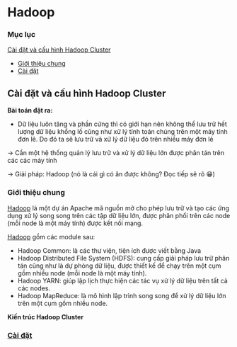 # Hadoop

### Mục lục 
[Cài đặt và cấu hình Hadoop Cluster](#install_hadoop_cluster)
* [Giới thiệu chung](#overview)
* [Cài đặt](#install)

<a name="install_hadoop_cluster"></a>
## Cài đặt và cấu hình Hadoop Cluster
**Bài toán đặt ra:**
* Dữ liệu luôn tăng và phần cứng thì có giới hạn nên không thể lưu trữ hết lượng dữ liệu khổng lồ cũng như xử lý tính toán chúng trên một máy tính đơn lẻ. Do đó ta sẽ lưu trữ và xử lý dữ liệu đó trên nhiều máy đơn lẻ  

$\rightarrow$ Cần một hệ thống quản lý lưu trữ và xử lý dữ liệu lớn được phân tán trên các các máy tính

$\rightarrow$ Giải pháp: Hadoop (nó là cái gì có ăn được không? Đọc tiếp sẽ rõ 😁)
<a name="overview"></a>
### Giới thiệu chung 
[Hadoop](https://hadoop.apache.org/) là một dự án Apache mã nguồn mở cho phép lưu trữ và tạo các ứng dụng xử lý song song trên các tập dữ liệu lớn, được phân phối trên các node (mỗi node là một máy tính) được kết nối mạng.

[Hadoop](https://hadoop.apache.org/) gồm các module sau:
* Hadoop Common: là các thư viện, tiện ích được viết bằng Java 
* Hadoop Distributed File System (HDFS): cung cấp giải pháp lưu trữ phân tán cũng như là dự phòng dữ liệu, được thiết kế để chạy trên một cụm gồm nhiều node (mỗi node là một máy tính).
* Hadoop YARN: giúp lập lịch thực hiện các tác vụ xử lý dữ liệu trên tất cả các nodes.
* Hadoop MapReduce: là mô hình lập trình song song để xử lý dữ liệu lớn trên một cụm gồm nhiều node.

**Kiến trúc Hadoop Cluster**

<a name="install"></a>
### [Cài đặt](https://123host.vn/tailieu/kb/vps/cai-dat-va-cau-hinh-hadoop-cluster.html)
